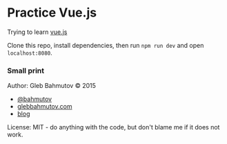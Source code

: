 # Practice Vue.js

Trying to learn [vue.js](http://vuejs.org/)

Clone this repo, install dependencies, then run `npm run dev`
and open `localhost:8080`.

### Small print

Author: Gleb Bahmutov &copy; 2015

* [@bahmutov](https://twitter.com/bahmutov)
* [glebbahmutov.com](http://glebbahmutov.com)
* [blog](http://glebbahmutov.com/blog)

License: MIT - do anything with the code, but don't blame me if it does not work.
